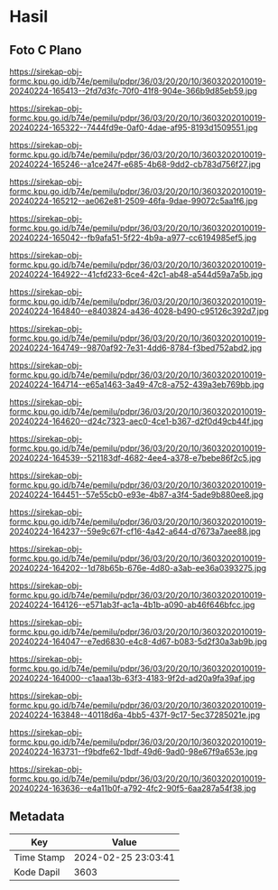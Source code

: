 # Hasil

## Foto C Plano

https://sirekap-obj-formc.kpu.go.id/b74e/pemilu/pdpr/36/03/20/20/10/3603202010019-20240224-165413--2fd7d3fc-70f0-41f8-904e-366b9d85eb59.jpg

https://sirekap-obj-formc.kpu.go.id/b74e/pemilu/pdpr/36/03/20/20/10/3603202010019-20240224-165322--7444fd9e-0af0-4dae-af95-8193d1509551.jpg

https://sirekap-obj-formc.kpu.go.id/b74e/pemilu/pdpr/36/03/20/20/10/3603202010019-20240224-165246--a1ce247f-e685-4b68-9dd2-cb783d756f27.jpg

https://sirekap-obj-formc.kpu.go.id/b74e/pemilu/pdpr/36/03/20/20/10/3603202010019-20240224-165212--ae062e81-2509-46fa-9dae-99072c5aa1f6.jpg

https://sirekap-obj-formc.kpu.go.id/b74e/pemilu/pdpr/36/03/20/20/10/3603202010019-20240224-165042--fb9afa51-5f22-4b9a-a977-cc6194985ef5.jpg

https://sirekap-obj-formc.kpu.go.id/b74e/pemilu/pdpr/36/03/20/20/10/3603202010019-20240224-164922--41cfd233-6ce4-42c1-ab48-a544d59a7a5b.jpg

https://sirekap-obj-formc.kpu.go.id/b74e/pemilu/pdpr/36/03/20/20/10/3603202010019-20240224-164840--e8403824-a436-4028-b490-c95126c392d7.jpg

https://sirekap-obj-formc.kpu.go.id/b74e/pemilu/pdpr/36/03/20/20/10/3603202010019-20240224-164749--9870af92-7e31-4dd6-8784-f3bed752abd2.jpg

https://sirekap-obj-formc.kpu.go.id/b74e/pemilu/pdpr/36/03/20/20/10/3603202010019-20240224-164714--e65a1463-3a49-47c8-a752-439a3eb769bb.jpg

https://sirekap-obj-formc.kpu.go.id/b74e/pemilu/pdpr/36/03/20/20/10/3603202010019-20240224-164620--d24c7323-aec0-4ce1-b367-d2f0d49cb44f.jpg

https://sirekap-obj-formc.kpu.go.id/b74e/pemilu/pdpr/36/03/20/20/10/3603202010019-20240224-164539--521183df-4682-4ee4-a378-e7bebe86f2c5.jpg

https://sirekap-obj-formc.kpu.go.id/b74e/pemilu/pdpr/36/03/20/20/10/3603202010019-20240224-164451--57e55cb0-e93e-4b87-a3f4-5ade9b880ee8.jpg

https://sirekap-obj-formc.kpu.go.id/b74e/pemilu/pdpr/36/03/20/20/10/3603202010019-20240224-164237--59e9c67f-cf16-4a42-a644-d7673a7aee88.jpg

https://sirekap-obj-formc.kpu.go.id/b74e/pemilu/pdpr/36/03/20/20/10/3603202010019-20240224-164202--1d78b65b-676e-4d80-a3ab-ee36a0393275.jpg

https://sirekap-obj-formc.kpu.go.id/b74e/pemilu/pdpr/36/03/20/20/10/3603202010019-20240224-164126--e571ab3f-ac1a-4b1b-a090-ab46f646bfcc.jpg

https://sirekap-obj-formc.kpu.go.id/b74e/pemilu/pdpr/36/03/20/20/10/3603202010019-20240224-164047--e7ed6830-e4c8-4d67-b083-5d2f30a3ab9b.jpg

https://sirekap-obj-formc.kpu.go.id/b74e/pemilu/pdpr/36/03/20/20/10/3603202010019-20240224-164000--c1aaa13b-63f3-4183-9f2d-ad20a9fa39af.jpg

https://sirekap-obj-formc.kpu.go.id/b74e/pemilu/pdpr/36/03/20/20/10/3603202010019-20240224-163848--40118d6a-4bb5-437f-9c17-5ec37285021e.jpg

https://sirekap-obj-formc.kpu.go.id/b74e/pemilu/pdpr/36/03/20/20/10/3603202010019-20240224-163731--f9bdfe62-1bdf-49d6-9ad0-98e67f9a653e.jpg

https://sirekap-obj-formc.kpu.go.id/b74e/pemilu/pdpr/36/03/20/20/10/3603202010019-20240224-163636--e4a11b0f-a792-4fc2-90f5-6aa287a54f38.jpg


## Metadata

| Key        | Value               |
| ---------- | ------------------- |
| Time Stamp | 2024-02-25 23:03:41 |
| Kode Dapil | 3603                |



